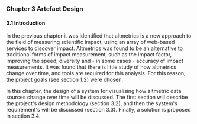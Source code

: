 <div class="page-break-avoid page-break-before">

### Chapter 3 Artefact Design

#### 3.1 Introduction

In the previous chapter it was identified that altmetrics is a new approach to the field of measuring scientific impact, using an array of web-based services to discover impact. Altmetrics was found to be an alternative to traditional forms of impact measurement, such as the impact factor, improving the speed, diversity and - in some cases - accuracy of impact measurements. It was found that there is little study of how altmetrics change over time, and tools are required for this analysis. For this reason, the project goals (see section 1.2) were chosen.

</div>

In this chapter, the design of a system for visualising how altmetric data sources change over time will be discussed. The first section will describe the project's design methodology (section 3.2), and then the system's requirement's will be discussed (section 3.3). Finally, a solution is proposed in section 3.4.

